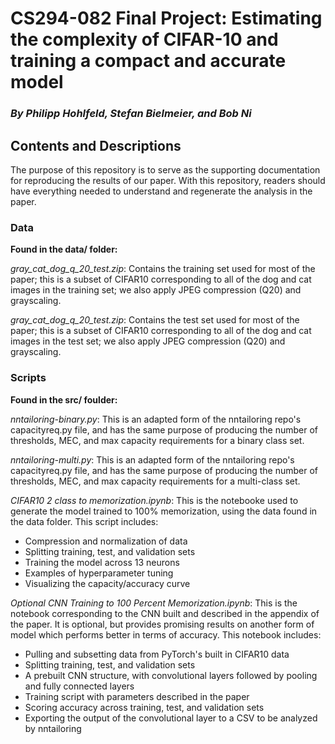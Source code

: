 # CS294-082 Final Project: Estimating the complexity of CIFAR-10 and training a compact and accurate model
### *By Philipp Hohlfeld, Stefan Bielmeier, and Bob Ni*

## Contents and Descriptions

The purpose of this repository is to serve as the supporting documentation for reproducing the results of our paper. With this repository, readers should have everything needed to understand and regenerate the analysis in the paper. 

### Data

**Found in the data/ folder:**

*gray_cat_dog_q_20_test.zip*: Contains the training set used for most of the paper; this is a subset of CIFAR10 corresponding to all of the dog and cat images in the training set; we also apply JPEG compression (Q20) and grayscaling.

*gray_cat_dog_q_20_test.zip*: Contains the test set used for most of the paper; this is a subset of CIFAR10 corresponding to all of the dog and cat images in the test set; we also apply JPEG compression (Q20) and grayscaling.


### Scripts

**Found in the src/ foulder:**

*nntailoring-binary.py*: This is an adapted form of the nntailoring repo's capacityreq.py file, and has the same purpose of producing the number of thresholds, MEC, and max capacity requirements for a binary class set. 

*nntailoring-multi.py*: This is an adapted form of the nntailoring repo's capacityreq.py file, and has the same purpose of producing the number of thresholds, MEC, and max capacity requirements for a multi-class set. 

*CIFAR10 2 class to memorization.ipynb*: This is the notebooke used to generate the model trained to 100% memorization, using the data found in the data folder. This script includes:
- Compression and normalization of data 
- Splitting training, test, and validation sets
- Training the model across 13 neurons
- Examples of hyperparameter tuning
- Visualizing the capacity/accuracy curve

*Optional CNN Training to 100 Percent Memorization.ipynb*: This is the notebook corresponding to the CNN built and described in the appendix of the paper. It is optional, but provides promising results on another form of model which performs better in terms of accuracy. This notebook includes:
- Pulling and subsetting data from PyTorch's built in CIFAR10 data
- Splitting training, test, and validation sets
- A prebuilt CNN structure, with convolutional layers followed by pooling and fully connected layers
- Training script with parameters described in the paper
- Scoring accuracy across training, test, and validation sets
- Exporting the output of the convolutional layer to a CSV to be analyzed by nntailoring